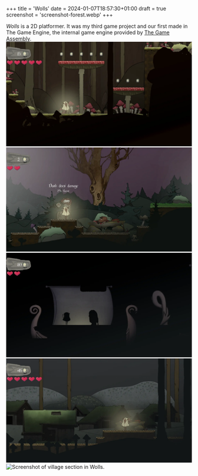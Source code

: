 +++
title = 'Wolls'
date = 2024-01-07T18:57:30+01:00
draft = true
screenshot = 'screenshot-forest.webp'
+++

_Wolls_ is a 2D platformer. It was my third game project and our first made in The Game Engine, 
the internal game engine provided by [The Game Assembly](https://thegameassembly.com).
![Screenshot of forest level in Wolls.](screenshot-forest.webp)
![Screenshot of mire level in Wolls.](screenshot-mire.webp)
![Screenshot of thunder section in Wolls.](screenshot-thunder.webp)
![Screenshot of village section in Wolls.](screenshot-village.webp)
![Screenshot of village section in Wolls.](/projects/when-you-see-me-cry/screenshot-puzzle1.webp)